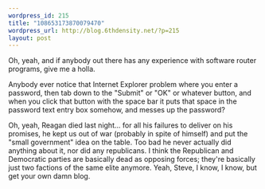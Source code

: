 ```yaml
--- 
wordpress_id: 215
title: "108653173870079470"
wordpress_url: http://blog.6thdensity.net/?p=215
layout: post
---
```

Oh, yeah, and if anybody out there has any experience with software router programs, give me a holla.

Anybody ever notice that Internet Explorer problem where you enter a password, then tab down to the "Submit" or "OK" or whatever button, and when you click that button with the space bar it puts that space in the password text entry box somehow, and messes up the password?

Oh, yeah, Reagan died last night... for all his failures to deliver on his promises, he kept us out of war (probably in spite of himself) and put the "small government" idea on the table.  Too bad he never actually did anything about it, nor  did any republicans.  I think the Republican and Democratic parties are basically dead as opposing forces; they're basically just two factions of the same elite anymore.  Yeah, Steve, I know, I know, but get your own damn blog.
